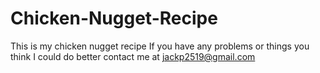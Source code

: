 # Chicken-Nugget-Recipe
This is my chicken nugget recipe
If you have any problems or things you think I could do better contact me at jackp2519@gmail.com
